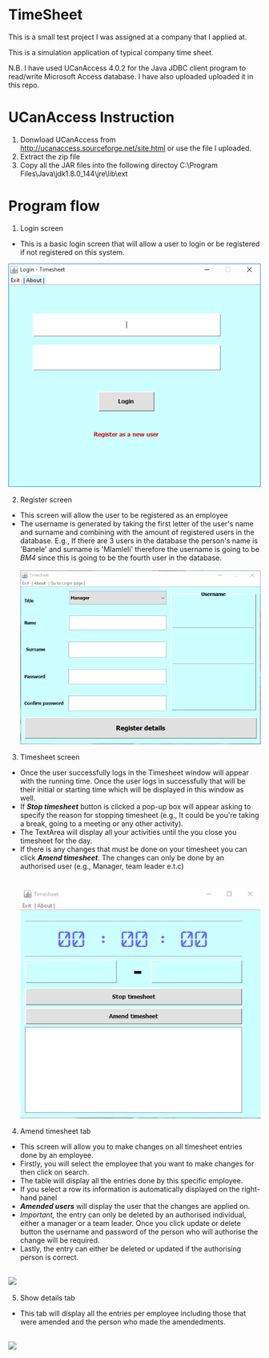 # TimeSheet
This is a small test project I was assigned at a company that I applied at.

This is a simulation application of typical company time sheet.

N.B. I have used UCanAccess 4.0.2 for the Java JDBC client program to read/write Microsoft Access database.
I have also uploaded uploaded it in this repo.

UCanAccess Instruction
======================

1. Donwload UCanAccess from http://ucanaccess.sourceforge.net/site.html or use the file I uploaded.
2. Extract the zip file
3. Copy all the JAR files into the following directoy
   C:\Program Files\Java\jdk1.8.0_144\jre\lib\ext

Program flow
============

1. Login screen
- This is a basic login screen that will allow a user to login or be registered if not registered on this system.<br>
<img src="/images/login.PNG">	

2. Register screen
- This screen will allow the user to be registered as an employee
- The username is generated by taking the first letter of the user's name and surname and combining with the amount of registered users
  in the database.
  E.g., If there are 3 users in the database the person's name is 'Banele' and surname is 'Mlamleli' therefore the username is going to
  be <i>BM4</i> since this is going to be the fourth user in the database.<br><br>
  <img src="/images/register.PNG">

3. Timesheet screen
- Once the user successfully logs in the Timesheet window will appear with the running time. Once the user logs in successfully that will be their initial or starting time which will be displayed in this window as well.
- If <b><i>Stop timesheet</i></b> button is clicked a pop-up box will appear asking to specify the reason for stopping timesheet (e.g., It could be you're taking a break, going to a meeting or any other activity).
- The TextArea will display all your activities until the you close you timesheet for the day.
- If there is any changes that must be done on your timesheet you can click <b><i>Amend timesheet</i></b>. The changes can only be done by an authorised user (e.g., Manager, team leader e.t.c)<br><br>
  <img src="/images/timesheet.PNG">

4. Amend timesheet tab
-	This screen will allow you to make changes on all timesheet entries done by an employee.
-	Firstly, you will select the employee that you want to make changes for then click on search.
-	The table will display all the entries done by this specific employee.
-	If you select a row its information is automatically displayed on the right-hand panel
-	<b><i>Amended users</i></b> will display the user that the changes are applied on.
-	<i>Important, </i>the entry can only be deleted by an authorised individual, either a manager
	or a team leader. Once you click update or delete button the username and password of the person
	who will authorise the change will be required.
-	Lastly, the entry can either be deleted or updated if the authorising person is correct.<br><br>
<image src = "/images/amendTimesheet.PNG">

5. Show details tab
-	This tab will display all the entries per employee including those that were amended and the person who made
	the amendedments.<br><br>
<image src = "/images/showDetails.PNG">
